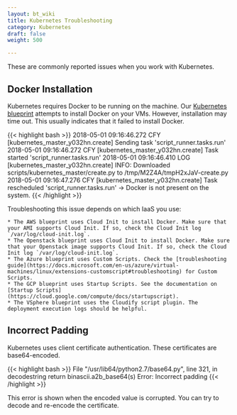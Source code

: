 ```yaml
---
layout: bt_wiki
title: Kubernetes Troubleshooting
category: Kubernetes
draft: false
weight: 500

---
```


These are commonly reported issues when you work with Kubernetes. 

## Docker Installation

Kubernetes requires Docker to be running on the machine. Our [Kubernetes blueprint](https://github.com/cloudify-examples/simple-kubernetes-blueprint) attempts to install Docker on your VMs. However, installation may time out. This usually indicates that it failed to install Docker.

{{< highlight bash >}}
2018-05-01 09:16:46.272  CFY <kubernetes> [kubernetes_master_y032hn.create] Sending task 'script_runner.tasks.run'
2018-05-01 09:16:46.272  CFY <kubernetes> [kubernetes_master_y032hn.create] Task started 'script_runner.tasks.run'
2018-05-01 09:16:46.410  LOG <kubernetes> [kubernetes_master_y032hn.create] INFO: Downloaded scripts/kubernetes_master/create.py to /tmp/M2Z4A/tmpH2xJaV-create.py
2018-05-01 09:16:47.276  CFY <kubernetes> [kubernetes_master_y032hn.create] Task rescheduled 'script_runner.tasks.run' -> Docker is not present on the system.
{{< /highlight >}}

Troubleshooting this issue depends on which IaaS you use:

    * The AWS blueprint uses Cloud Init to install Docker. Make sure that your AMI supports Cloud Init. If so, check the Cloud Init log `/var/log/cloud-init.log`.
    * The Openstack blueprint uses Cloud Init to install Docker. Make sure that your Openstack image supports Cloud Init. If so, check the Cloud Init log `/var/log/cloud-init.log`.
    * The Azure blueprint uses Custom Scripts. Check the [troubleshooting guide](https://docs.microsoft.com/en-us/azure/virtual-machines/linux/extensions-customscript#troubleshooting) for Custom Scripts.
    * The GCP blueprint uses Startup Scripts. See the documentation on [Startup Scripts](https://cloud.google.com/compute/docs/startupscript).
    * The VSphere blueprint uses the Cloudify script plugin. The deployment execution logs should be helpful. 


## Incorrect Padding

Kubernetes uses client certificate authentication. These certificates are base64-encoded. 

{{< highlight bash >}}
  File "/usr/lib64/python2.7/base64.py", line 321, in decodestring
    return binascii.a2b_base64(s)
Error: Incorrect padding
{{< /highlight >}}

This error is shown when the encoded value is corrupted. You can try to decode and re-encode the certificate.
